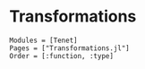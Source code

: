 # Transformations

```@autodocs
Modules = [Tenet]
Pages = ["Transformations.jl"]
Order = [:function, :type]
```
